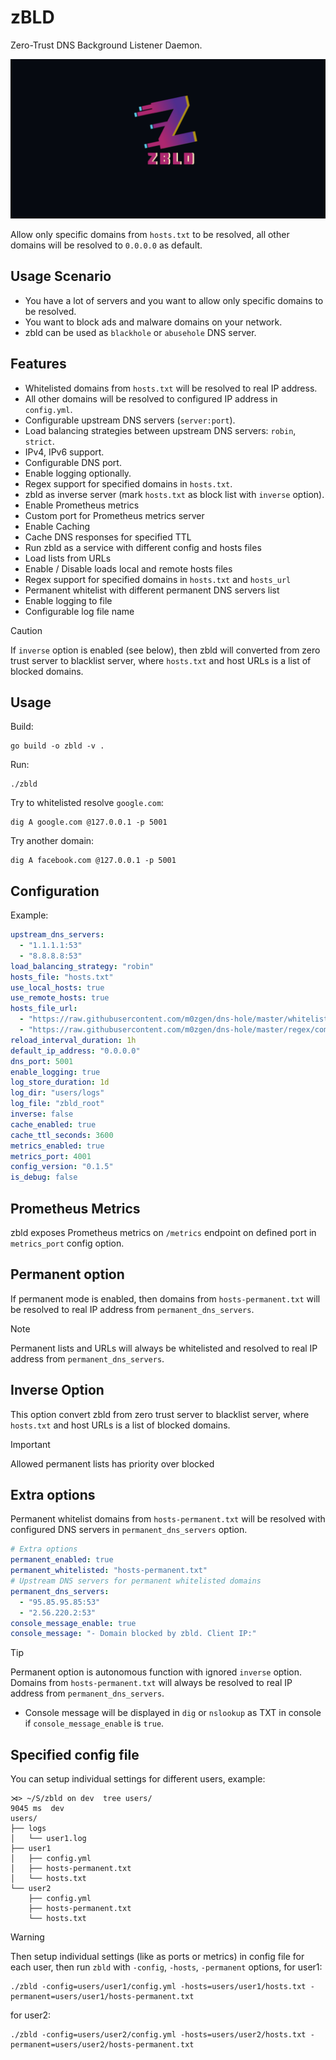 # zBLD

Zero-Trust DNS Background Listener Daemon.

![zBLD as BlackHole Server](./docs/zbld_logo.png)

Allow only specific domains from `hosts.txt` to be resolved, 
all other domains will be resolved to `0.0.0.0` as default.

## Usage Scenario

- You have a lot of servers and you want to allow only specific domains to be resolved.
- You want to block ads and malware domains on your network.
- zbld can be used as `blackhole` or `abusehole` DNS server.

## Features

- Whitelisted domains from `hosts.txt` will be resolved to real IP address.
- All other domains will be resolved to configured IP address in `config.yml`.
- Configurable upstream DNS servers (`server:port`).
- Load balancing strategies between upstream DNS servers: `robin`, `strict`.
- IPv4, IPv6 support.
- Configurable DNS port.
- Enable logging optionally.
- Regex support for specified domains in `hosts.txt`.
- zbld as inverse server (mark `hosts.txt` as block list with `inverse` option).
- Enable Prometheus metrics
- Custom port for Prometheus metrics server
- Enable Caching
- Cache DNS responses for specified TTL
- Run zbld as a service with different config and hosts files
- Load lists from URLs
- Enable / Disable loads local and remote hosts files
- Regex support for specified domains in `hosts.txt` and `hosts_url`
- Permanent whitelist with different permanent DNS servers list
- Enable logging to file
- Configurable log file name
<!-- - Detecting DNS queries type: `A`, `AAAA`, `CNAME`, `TXT`, `MX`, `NS`, `PTR`, `SRV`, `SOA`, `CAA`, `ANY`. -->

> [!CAUTION]
> If `inverse` option is enabled (see below), then zbld will converted from zero trust server to blacklist server, where `hosts.txt` and host URLs
> is a list of blocked domains.

## Usage

Build:
```shell
go build -o zbld -v .
```

Run:
```shell
./zbld
```

Try to whitelisted resolve `google.com`:
```shell
dig A google.com @127.0.0.1 -p 5001
```

Try another domain:
```shell
dig A facebook.com @127.0.0.1 -p 5001
```

## Configuration

Example:
```yaml
upstream_dns_servers:
  - "1.1.1.1:53"
  - "8.8.8.8:53"
load_balancing_strategy: "robin"
hosts_file: "hosts.txt"
use_local_hosts: true
use_remote_hosts: true
hosts_file_url:
  - "https://raw.githubusercontent.com/m0zgen/dns-hole/master/whitelist.txt"
  - "https://raw.githubusercontent.com/m0zgen/dns-hole/master/regex/common-wl.txt"
reload_interval_duration: 1h
default_ip_address: "0.0.0.0"
dns_port: 5001
enable_logging: true
log_store_duration: 1d
log_dir: "users/logs"
log_file: "zbld_root"
inverse: false
cache_enabled: true
cache_ttl_seconds: 3600
metrics_enabled: true
metrics_port: 4001
config_version: "0.1.5"
is_debug: false
```

## Prometheus Metrics

zbld exposes Prometheus metrics on `/metrics` endpoint on defined port in `metrics_port` config option.

## Permanent option
If permanent mode is enabled, then domains from `hosts-permanent.txt` will be resolved to real IP address from `permanent_dns_servers`.

> [!NOTE]  
> Permanent lists and URLs will always be whitelisted and resolved to real IP address from `permanent_dns_servers`.

## Inverse Option
This option convert zbld from zero trust server to blacklist server, where `hosts.txt` and host URLs 
is a list of blocked domains.

> [!IMPORTANT]
> Allowed permanent lists has priority over blocked

## Extra options

Permanent whitelist domains from `hosts-permanent.txt` will be resolved with configured DNS servers in `permanent_dns_servers` option.

```yaml
# Extra options
permanent_enabled: true
permanent_whitelisted: "hosts-permanent.txt"
# Upstream DNS servers for permanent whitelisted domains
permanent_dns_servers:
  - "95.85.95.85:53"
  - "2.56.220.2:53"
console_message_enable: true
console_message: "- Domain blocked by zbld. Client IP:"
```

> [!TIP]
> Permanent option is autonomous function with ignored `inverse` option. 
Domains from `hosts-permanent.txt` will always be resolved to real IP address from `permanent_dns_servers`.

* Console message will be displayed in `dig` or `nslookup` as TXT in console if `console_message_enable` is `true`.

## Specified config file

You can setup individual settings for different users, example:

```text
⋊> ~/S/zbld on dev  tree users/                                                                                                          9045 ms  dev 
users/
├── logs
│   └── user1.log
├── user1
│   ├── config.yml
│   ├── hosts-permanent.txt
│   └── hosts.txt
└── user2
    ├── config.yml
    ├── hosts-permanent.txt
    └── hosts.txt
```

> [!WARNING]  
> Then setup individual settings (like as ports or metrics) in config file for each user, then run `zbld` with `-config`,
> `-hosts`, `-permanent` options, for user1:

```shell
./zbld -config=users/user1/config.yml -hosts=users/user1/hosts.txt -permanent=users/user1/hosts-permanent.txt
```
for user2:
```shell
./zbld -config=users/user2/config.yml -hosts=users/user2/hosts.txt -permanent=users/user2/hosts-permanent.txt
```
